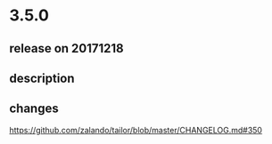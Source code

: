 # 3.5.0

## release on 20171218

## description

## changes

<a href="https://github.com/zalando/tailor/blob/master/CHANGELOG.md#350">https://github.com/zalando/tailor/blob/master/CHANGELOG.md#350</a>

